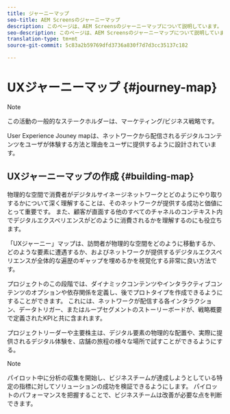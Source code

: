 ```yaml
---
title: ジャーニーマップ
seo-title: AEM Screensのジャーニーマップ
description: このページは、AEM Screensのジャーニーマップについて説明しています。
seo-description: このページは、AEM Screensのジャーニーマップについて説明しています。
translation-type: tm+mt
source-git-commit: 5c83a2b59769dfd3736a830f7d7d3cc35137c182

---
```



# UXジャーニーマップ {#journey-map}

>[!NOTE]
>
>この活動の一般的なステークホルダーは、マーケティング/ビジネス戦略です。

User Experience Jouney mapは、ネットワークから配信されるデジタルコンテンツをユーザが体験する方法と理由をユーザに提供するように設計されています。

## UXジャーニーマップの作成 {#building-map}

物理的な空間で消費者がデジタルサイネージネットワークとどのようにやり取りするかについて深く理解することは、そのネットワークが提供する成功と価値にとって重要です。 また、顧客が直面する他のすべてのチャネルのコンテキスト内でデジタルエクスペリエンスがどのように消費されるかを理解するのにも役立ちます。

「UXジャーニー」マップは、訪問者が物理的な空間をどのように移動するか、どのような要素に遭遇するか、およびネットワークが提供するデジタルエクスペリエンスが全体的な遍歴のギャップを埋めるかを視覚化する非常に良い方法です。

プロジェクトのこの段階では、ダイナミックコンテンツやインタラクティブコンテンツのオプションや依存関係を定義し、後でプロトタイプを作成できるようにすることができます。 これには、ネットワークが配信する各インタラクション、データトリガー、またはループセグメントのストーリーボードが、戦略概要で定義されたKPIと共に含まれます。

プロジェクトリーダーや主要株主は、デジタル要素の物理的な配置や、実際に提供されるデジタル体験を、店舗の旅程の様々な場所で試すことができるようにする。

>[!NOTE]
>
> パイロット中に分析の収集を開始し、ビジネスチームが達成しようとしている特定の指標に対してソリューションの成功を検証できるようにします。 パイロットのパフォーマンスを把握することで、ビジネスチームは改善が必要な点を判断できます。
